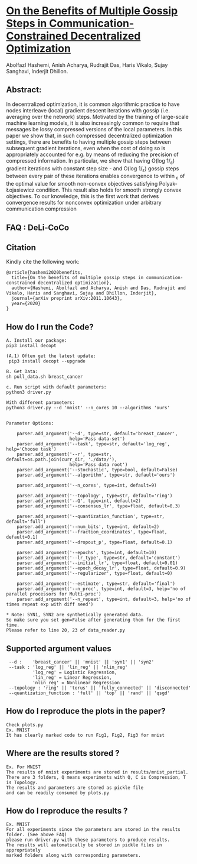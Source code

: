 [On the Benefits of Multiple Gossip Steps in Communication-Constrained Decentralized Optimization](https://arxiv.org/pdf/2011.10643.pdf)
=================================================================================
Abolfazl Hashemi, Anish Acharya, Rudrajit Das, Haris Vikalo, Sujay Sanghavi, Inderjit Dhillon.  

Abstract:
------------
In decentralized optimization, it is common algorithmic practice to have nodes interleave
(local) gradient descent iterations with gossip (i.e. averaging over the network) steps.
Motivated by the training of large-scale machine learning models, it is also increasingly
common to require that messages be lossy compressed versions of the local parameters. In
this paper we show that, in such compressed decentralized optimization settings, there are
benefits to having multiple gossip steps between subsequent gradient iterations, even when
the cost of doing so is appropriately accounted for e.g. by means of reducing the precision
of compressed information. In particular, we show that having O(log 1/<sub>&epsilon;</sub>) gradient iterations
with constant step size - and O(log 1/<sub>&epsilon;</sub>) gossip steps between every pair of these iterations
enables convergence to within <sub>&epsilon;</sub> of the optimal value for smooth non-convex objectives
satisfying Polyak-Łojasiewicz condition. This result also holds for smooth strongly convex
objectives. To our knowledge, this is the first work that derives convergence results for
nonconvex optimization under arbitrary communication compression     


FAQ : DeLi-CoCo
------------

Citation  
------------
Kindly cite the following work:    
```
@article{hashemi2020benefits,
  title={On the benefits of multiple gossip steps in communication-constrained decentralized optimization},
  author={Hashemi, Abolfazl and Acharya, Anish and Das, Rudrajit and Vikalo, Haris and Sanghavi, Sujay and Dhillon, Inderjit},
  journal={arXiv preprint arXiv:2011.10643},
  year={2020}
}
```

How do I run the Code?
------------
```
A. Install our package: 
pip3 install decopt

(A.1) Often get the latest update:
 pip3 install decopt --upgrade 

B. Get Data: 
sh pull_data.sh breast_cancer

c. Run script with default parameters: 
python3 driver.py

With different parameters:
python3 driver.py --d 'mnist' --n_cores 10 --algorithms 'ours'


Parameter Options:

    parser.add_argument('--d', type=str, default='breast_cancer',
                        help='Pass data-set')
    parser.add_argument('--task', type=str, default='log_reg', help='Choose task')
    parser.add_argument('--r', type=str, default=os.path.join(curr_dir, './data/'),
                        help='Pass data root')
    parser.add_argument('--stochastic', type=bool, default=False)
    parser.add_argument('--algorithm', type=str, default='ours')

    parser.add_argument('--n_cores', type=int, default=9)

    parser.add_argument('--topology', type=str, default='ring')
    parser.add_argument('--Q', type=int, default=2)
    parser.add_argument('--consensus_lr', type=float, default=0.3)

    parser.add_argument('--quantization_function', type=str, default='full')
    parser.add_argument('--num_bits', type=int, default=2)
    parser.add_argument('--fraction_coordinates', type=float, default=0.1)
    parser.add_argument('--dropout_p', type=float, default=0.1)

    parser.add_argument('--epochs', type=int, default=10)
    parser.add_argument('--lr_type', type=str, default='constant')
    parser.add_argument('--initial_lr', type=float, default=0.01)
    parser.add_argument('--epoch_decay_lr', type=float, default=0.9)
    parser.add_argument('--regularizer', type=float, default=0)

    parser.add_argument('--estimate', type=str, default='final')
    parser.add_argument('--n_proc', type=int, default=3, help='no of parallel processors for Multi-proc')
    parser.add_argument('--n_repeat', type=int, default=3, help='no of times repeat exp with diff seed')
    
* Note: SYN1, SYN2 are synthetically generated data. 
So make sure you set gen=False after generating them for the first time. 
Please refer to line 20, 23 of data_reader.py
```

Supported argument values
------------
```
 --d :    'breast_cancer' || 'mnist' || 'syn1' || 'syn2'
 --task : 'log_reg' || 'lin_reg' || 'nlin_reg'
          'log_reg' = Logistic Regression, 
          'lin_reg' = Linear Regression, 
          'nlin_reg' = Nonlinear Regression
 --topology : 'ring' || 'torus' || 'fully_connected' || 'disconnected'
 --quantization_function : 'full' || 'top' || 'rand' || 'qsgd'
```

How do I reproduce the plots in the paper?
------------
```
Check plots.py
Ex. MNIST
It has clearly marked code to run Fig1, Fig2, Fig3 for mnist
```

Where are the results stored ?
------------
```
Ex. For MNIST
The results of mnist experiments are stored in results/mnist_partial.
There are 3 folders, Q means experiments with Q, C is Compression, T is Topology.
The results and parameters are stored as pickle file
and can be readily consumed by plots.py
```

How do I reproduce the results ?
------------
```
Ex. MNIST
For all experiments since the parameters are stored in the results folder. (See above FAQ) 
please run driver.py with these parameters to produce results.
The results will automatically be stored in pickle files in appropriately 
marked folders along with corresponding parameters. 
```

